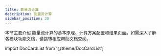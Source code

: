 ```yaml
---
title: 能量流计算
description: 能量流计算
sidebar_position: 30
---
```


本节主要介绍 能量流计算的基本原理、计算方案配置和结果页面。如需深入了解各模块功能文档，请跳转相应帮助文档查阅。



import DocCardList from '@theme/DocCardList';

<DocCardList />